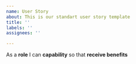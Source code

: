 ```yaml
---
name: User Story
about: This is our standart user story template
title: ''
labels: ''
assignees: ''

---
```


As a **role** I can **capability** so that **receive benefits**
